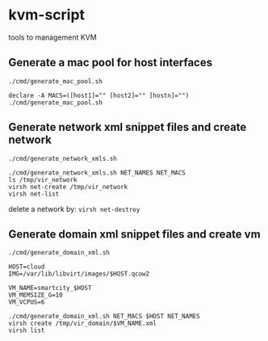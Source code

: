 # kvm-script
tools to management KVM

## Generate a mac pool for host interfaces

```
./cmd/generate_mac_pool.sh

declare -A MACS=([host1]="" [host2]="" [hostn]="")
./cmd/generate_mac_pool.sh
```

## Generate network xml snippet files and create network

```
./cmd/generate_network_xmls.sh

./cmd/generate_network_xmls.sh NET_NAMES NET_MACS
ls /tmp/vir_network
virsh net-create /tmp/vir_network
virsh net-list

```
delete a network by: `virsh net-destroy`

## Generate domain xml snippet files and create vm

```
./cmd/generate_domain_xml.sh

HOST=cloud
IMG=/var/lib/libvirt/images/$HOST.qcow2

VM_NAME=smartcity_$HOST
VM_MEMSIZE_G=10
VM_VCPUS=6

./cmd/generate_domain_xml.sh NET_MACS $HOST NET_NAMES
virsh create /tmp/vir_domain/$VM_NAME.xml
virsh list
```
